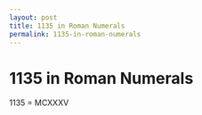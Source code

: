 ```yaml
---
layout: post
title: 1135 in Roman Numerals
permalink: 1135-in-roman-numerals
---
```


# 1135 in Roman Numerals

1135 = MCXXXV
